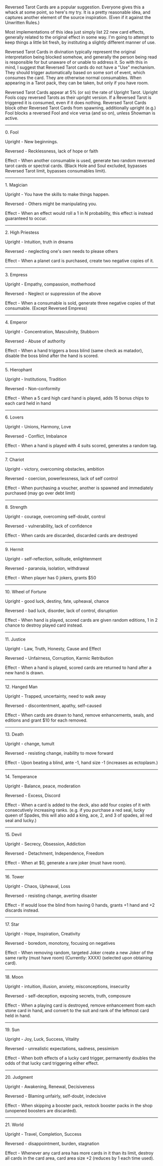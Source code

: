 Reversed Tarot Cards are a popular suggestion. Everyone gives this a whack at
some point, so here's my try. It is a pretty reasonable idea, and captures
another element of the source inspiration. (Even if it against the Unwritten
Rules.)

Most implementations of this idea just simply list 22 new card effects,
generally related to the original effect in some way. I'm going to attempt to
keep things a little bit fresh, by instituting a slightly different manner of
use.

Reversed Tarot Cards in divination typically represent the original
interpretation being blocked somehow, and generally the person being read is
responsible for but unaware of or unable to address it. So with this in mind, I
suggest that Reversed Tarot cards do not have a "Use" mechanism. They should
trigger automatically based on some sort of event, which consumes the card. They
are otherwise normal consumables. When appearing in a Tarot pack, they can be
taken, but only if you have room.

Reversed Tarot Cards appear at 5% (or so) the rate of Upright Tarot. Upright
Fools copy reversed Tarots as their upright version. If a Reversed Tarot is
triggered it is consumed, even if it does nothing. Reversed Tarot Cards block
other Reversed Tarot Cards from spawning, additionally upright (e.g.) Fool
blocks a reversed Fool and vice versa (and so on), unless Showman is active. 

----

0\. Fool 

Upright - New beginnings.

Reversed - Recklessness, lack of hope or faith

Effect - When another consumable is used, generate two random reversed tarot
cards or spectral cards. (Black Hole and Soul excluded, bypasses Reversed Tarot
limit, bypasses consumables limit).

----

1\. Magician

Upright - You have the skills to make things happen.

Reversed - Others might be manipulating you.

Effect - When an effect would roll a 1 in N probability, this effect is instead
guaranteed to occur.

----


2\. High Priestess 

Upright - Intuition, truth in dreams

Reversed - neglecting one's own needs to please others

Effect - When a planet card is purchased, create two negative copies of it.

----

3\. Empress

Upright - Empathy, compassion, motherhood

Reversed - Neglect or suppression of the above

Effect - When a consumable is sold, generate three negative copies of that
consumable. (Except Reversed Empress)

----

4\. Emperor

Upright - Concentration, Masculinity, Stubborn

Reversed - Abuse of authority

Effect - When a hand triggers a boss blind (same check as matador), disable the
boss blind after the hand is scored.

----

5\. Hierophant

Upright - Institutions, Tradition

Reversed - Non-conformity

Effect - When a 5 card high card hand is played, adds 15 bonus chips to each
card held in hand

----

6\. Lovers

Upright - Unions, Harmony, Love

Reversed - Conflict, Imbalance

Effect - When a hand is played with 4 suits scored, generates a random tag.

----

7\. Chariot

Upright - victory, overcoming obstacles, ambition

Reversed - coercion, powerlessness, lack of self control

Effect - When purchasing a voucher, another is spawned and immediately purchased
(may go over debt limit)

----

8\. Strength

Upright - courage, overcoming self-doubt, control

Reversed - vulnerability, lack of confidence

Effect - When cards are discarded, discarded cards are destroyed

----

9\. Hermit

Upright - self-reflection, solitude, enlightenment

Reversed - paranoia, isolation, withdrawal

Effect - When player has 0 jokers, grants $50

----

10\. Wheel of Fortune

Upright - good luck, destiny, fate, upheaval, chance

Reversed - bad luck, disorder, lack of control, disruption

Effect - When hand is played, scored cards are given random editions, 1 in 2
chance to destroy played card instead.

----

11\. Justice

Upright - Law, Truth, Honesty, Cause and Effect

Reversed - Unfairness, Corruption, Karmic Retribution

Effect - When a hand is played, scored cards are returned to hand after a new
hand is drawn.

----

12\. Hanged Man

Upright - Trapped, uncertainty, need to walk away

Reversed - discontentment, apathy, self-caused 

Effect - When cards are drawn to hand, remove enhancements, seals, and editions
and grant $10 for each removed.

----

13\. Death

Upright - change, tumult

Reversed - resisting change, inability to move forward

Effect - Upon beating a blind, ante -1, hand size -1 (increases as ectoplasm.)

----

14\. Temperance

Upright - Balance, peace, moderation

Reversed - Excess, Discord

Effect - When a card is added to the deck, also add four copies of it with
consecutively increasing ranks. (e.g. if you purchase a red seal, lucky queen of
Spades, this will also add a king, ace, 2, and 3 of spades, all red seal and
lucky.)

----

15\. Devil

Upright - Secrecy, Obsession, Addiction

Reversed - Detachment, Independence, Freedom

Effect - When at $0, generate a rare joker (must have room).

----

16\. Tower

Upright - Chaos, Upheaval, Loss

Reversed - resisting change, averting disaster

Effect - If would lose the blind from having 0 hands, grants +1 hand and +2
discards instead.

----

17\. Star

Upright - Hope, Inspiration, Creativity

Reversed - boredom, monotony, focusing on negatives

Effect - When removing random, targeted Joker create a new Joker of the same
rarity (must have room) (Currently: XXXX) (selected upon obtaining card).

----

18\. Moon

Upright - intuition, illusion, anxiety, misconceptions, insecurity

Reversed - self-deception, exposing secrets, truth, composure

Effect - When a playing card is destroyed, remove enhancement from each stone
card in hand, and convert to the suit and rank of the leftmost card held in
hand.

----

19\. Sun

Upright - Joy, Luck, Success, Vitality

Reversed - unrealistic expectations, sadness, pessimism

Effect - When both effects of a lucky card trigger, permanently doubles the odds
of that lucky card triggering either effect.

----

20\. Judgment

Upright - Awakening, Renewal, Decisiveness

Reversed - Blaming unfairly, self-doubt, indecisive 

Effect - When skipping a booster pack, restock booster packs in the shop
(unopened boosters are discarded).

----

21\. World

Upright - Travel, Completion, Success

Reversed - disappointment, burden, stagnation

Effect - Whenever any card area has more cards in it than its limit, destroy all
cards in the card area, card area size +2 (reduces by 1 each time used). 
